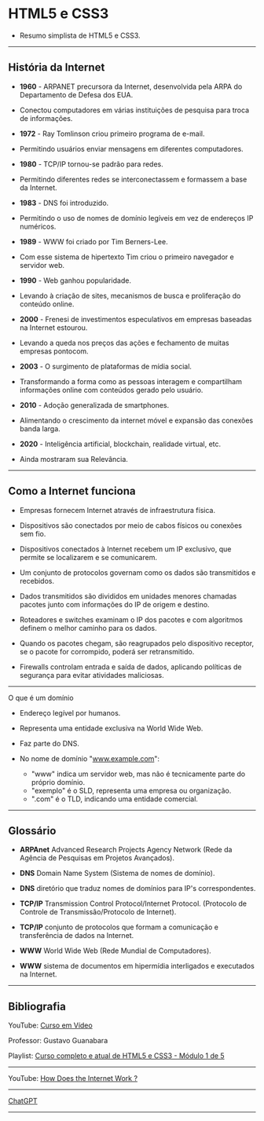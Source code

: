 # HTML5 e CSS3
 * Resumo simplista de HTML5 e CSS3.

---
## História da Internet
* **1960** - ARPANET precursora da Internet, desenvolvida pela ARPA do Departamento de Defesa dos EUA.

* Conectou computadores em várias instituições de pesquisa para troca de informações.

* **1972** - Ray Tomlinson criou primeiro programa de e-mail.

* Permitindo usuários enviar mensagens em diferentes computadores.

* **1980** - TCP/IP tornou-se padrão para redes.

* Permitindo diferentes redes se interconectassem e formassem a base da Internet.

* **1983** - DNS foi introduzido.
 
* Permitindo o uso de nomes de domínio legíveis em vez de endereços IP numéricos.

* **1989** - WWW foi criado por Tim Berners-Lee.

* Com esse sistema de hipertexto Tim criou o primeiro navegador e servidor web.

* **1990** - Web ganhou popularidade.
 
* Levando à criação de sites, mecanismos de busca e proliferação do conteúdo online.

* **2000** - Frenesi de investimentos especulativos em empresas baseadas na Internet estourou.

* Levando a queda nos preços das ações e fechamento de muitas empresas pontocom.

* **2003** - O surgimento de plataformas de mídia social.

* Transformando a forma como as pessoas interagem e compartilham informações online com conteúdos gerado pelo usuário.

* **2010** - Adoção generalizada de smartphones.

* Alimentando o crescimento da internet móvel e expansão das conexões banda larga.

* **2020** - Inteligência artificial, blockchain, realidade virtual, etc.

* Ainda mostraram sua Relevância.

---
## Como a Internet funciona
* Empresas fornecem Internet através de infraestrutura física.

* Dispositivos são conectados por meio de cabos físicos ou conexões sem fio.

* Dispositivos conectados à Internet recebem um IP exclusivo, que permite se localizarem e se comunicarem.

* Um conjunto de protocolos governam como os dados são transmitidos e recebidos.

* Dados transmitidos são divididos em unidades menores chamadas pacotes junto com informações do IP de origem e destino.

* Roteadores e switches examinam o IP dos pacotes e com algoritmos definem o melhor caminho para os dados.

* Quando os pacotes chegam, são reagrupados pelo dispositivo receptor, se o pacote for corrompido, poderá ser retransmitido.

* Firewalls controlam entrada e saída de dados, aplicando políticas de segurança para evitar atividades maliciosas.

---
O que é um domínio
* Endereço legível por humanos.

* Representa uma entidade exclusiva na World Wide Web.

* Faz parte do DNS.

* No nome de domínio "www.example.com":
  * "www" indica um servidor web, mas não é tecnicamente parte do próprio domínio.
  *  "exemplo" é o SLD, representa uma empresa ou organização.
  *  ".com" é o TLD, indicando uma entidade comercial.

---
## Glossário

* **ARPAnet** Advanced Research Projects Agency Network (Rede da Agência de Pesquisas em Projetos Avançados).

* **DNS** Domain Name System (Sistema de nomes de domínio).

* **DNS** diretório que traduz nomes de domínios para IP's correspondentes.

* **TCP/IP** Transmission Control Protocol/Internet Protocol. (Protocolo de Controle de Transmissão/Protocolo de Internet).

* **TCP/IP** conjunto de protocolos que formam a comunicação e transferência de dados na Internet.

 * **WWW** World Wide Web (Rede Mundial de Computadores).

 * **WWW** sistema de documentos em hipermídia interligados e executados na Internet.

---
## Bibliografia

YouTube: [Curso em Vídeo](https://www.youtube.com/@CursoemVideo)

Professor: Gustavo Guanabara

Playlist: [Curso completo e atual de HTML5 e CSS3 - Módulo 1 de 5](https://www.youtube.com/watch?v=Ejkb_YpuHWs&list=PLHz_AreHm4dkZ9-atkcmcBaMZdmLHft8n&index=1)

---
YouTube: [How Does the Internet Work ?](https://www.youtube.com/watch?v=TNQsmPf24go)

---
[ChatGPT](https://chat.openai.com/auth/login?next=/chat)

---